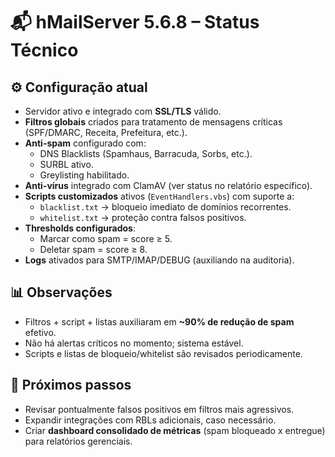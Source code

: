 # 📬 hMailServer 5.6.8 – Status Técnico

## ⚙️ Configuração atual
- Servidor ativo e integrado com **SSL/TLS** válido.  
- **Filtros globais** criados para tratamento de mensagens críticas (SPF/DMARC, Receita, Prefeitura, etc.).  
- **Anti-spam** configurado com:
  - DNS Blacklists (Spamhaus, Barracuda, Sorbs, etc.).  
  - SURBL ativo.  
  - Greylisting habilitado.  
- **Anti-vírus** integrado com ClamAV (ver status no relatório específico).  
- **Scripts customizados** ativos (`EventHandlers.vbs`) com suporte a:
  - `blacklist.txt` → bloqueio imediato de domínios recorrentes.  
  - `whitelist.txt` → proteção contra falsos positivos.  
- **Thresholds configurados**:
  - Marcar como spam = score ≥ 5.  
  - Deletar spam = score ≥ 8.  
- **Logs** ativados para SMTP/IMAP/DEBUG (auxiliando na auditoria).  

## 📊 Observações
- Filtros + script + listas auxiliaram em **~90% de redução de spam** efetivo.  
- Não há alertas críticos no momento; sistema estável.  
- Scripts e listas de bloqueio/whitelist são revisados periodicamente.  

## 🚀 Próximos passos
- Revisar pontualmente falsos positivos em filtros mais agressivos.  
- Expandir integrações com RBLs adicionais, caso necessário.  
- Criar **dashboard consolidado de métricas** (spam bloqueado x entregue) para relatórios gerenciais.  
